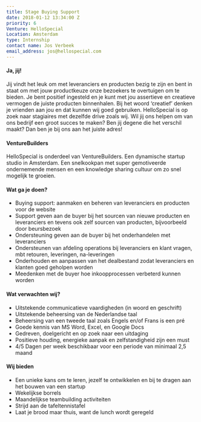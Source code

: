 ```yaml
---
title: Stage Buying Support
date: 2018-01-12 13:34:00 Z
priority: 6
Venture: HelloSpecial
Location: Amsterdam
type: Internship
contact name: Jos Verbeek
email_address: jos@hellospecial.com
---
```


#### Ja, jij!

Jij vindt het leuk om met leveranciers en producten bezig te zijn en bent in staat om met jouw productkeuze onze bezoekers te overtuigen om te bieden. Je bent positief ingesteld en je kunt met jou assertieve en creatieve vermogen de juiste producten binnenhalen. Bij het woord ‘creatief’ denken je vrienden aan jou en dat kunnen wij goed gebruiken.
HelloSpecial is op zoek naar stagiaires met dezelfde drive zoals wij. Wil jij ons helpen om van ons bedrijf een groot succes te maken? Ben jij degene die het verschil maakt? Dan ben je bij ons aan het juiste adres!

#### VentureBuilders

HelloSpecial is onderdeel van VentureBuilders. Een dynamische startup studio in Amsterdam. Een snelkookpan met super gemotiveerde ondernemende mensen en een knowledge sharing cultuur om zo snel mogelijk te groeien.

#### Wat ga je doen?

* Buying support: aanmaken en beheren van leveranciers en producten voor de website
* Support geven aan de buyer bij het sourcen van nieuwe producten en leveranciers en tevens ook zelf sourcen van producten, bijvoorbeeld door beursbezoek
* Ondersteuning geven aan de buyer bij het onderhandelen met leveranciers
* Ondersteunen van afdeling operations bij leveranciers en klant vragen, mbt retouren, leveringen, na-leveringen
* Onderhouden en aanpassen van het dealbestand zodat leveranciers en klanten goed geholpen worden
* Meedenken met de buyer hoe inkoopprocessen verbeterd kunnen worden

#### Wat verwachten wij?

* Uitstekende communicatieve vaardigheden (in woord en geschrift)
* Uitstekende beheersing van de Nederlandse taal
* Beheersing van een tweede taal zoals Engels en/of Frans is een pré
* Goede kennis van MS Word, Excel, en Google Docs
* Gedreven, doelgericht en op zoek naar een uitdaging
* Positieve houding, energieke aanpak en zelfstandigheid zijn een must
* 4/5 Dagen per week beschikbaar voor een periode van minimaal 2,5 maand

#### Wij bieden

* Een unieke kans om te leren, jezelf te ontwikkelen en bij te dragen aan het bouwen van een startup
* Wekelijkse borrels
* Maandelijkse teambuilding activiteiten
* Strijd aan de tafeltennistafel
* Laat je brood maar thuis, want de lunch wordt geregeld